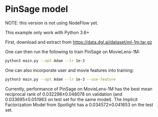 # PinSage model

NOTE: this version is not using NodeFlow yet.
      
This example only work with Python 3.6+

First, download and extract from https://data.dgl.ai/dataset/ml-1m.tar.gz

One can then run the following to train PinSage on MovieLens-1M:

```bash
python3 main.py --opt Adam --lr 1e-3
```

One can also incorporate user and movie features into training:

```bash
python3 main.py --opt Adam --lr 1e-3 --use-feature
```

Currently, performance of PinSage on MovieLens-1M has the best mean reciprocal rank of
0.032298±0.048078 on validation (and 0.033695±0.051963 on test set for the same model).
The Implicit Factorization Model from Spotlight has a 0.034572±0.041653 on the test set.
